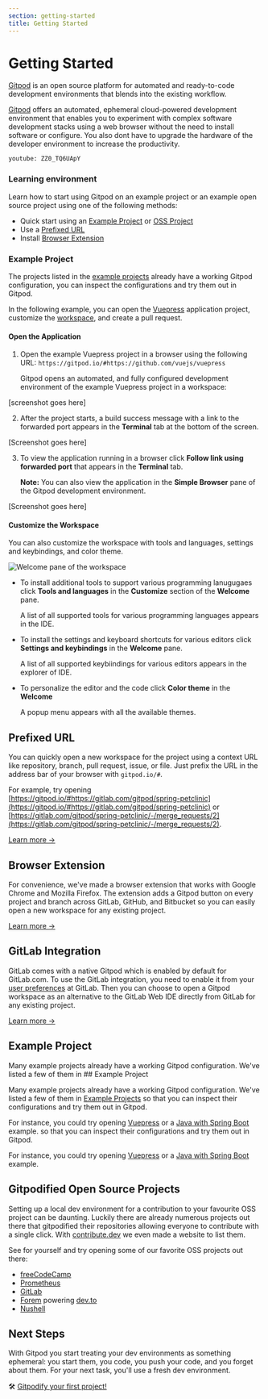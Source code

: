 ```yaml
---
section: getting-started
title: Getting Started
---
```


<script context="module">
  export const prerender = true;
</script>

# Getting Started

[Gitpod](https://www.gitpod.io) is an open source platform for automated and ready-to-code development environments that blends into the existing workflow.

[Gitpod](https://www.gitpod.io) offers an automated, ephemeral cloud-powered development environment that enables you to experiment with complex software development stacks using a web browser without the need to install software or configure. You also dont have to upgrade the hardware of the developer environment to increase the productivity.

`youtube: ZZ0_TQ6UApY`

### Learning environment

Learn how to start using Gitpod on an example project or an example open source project using one of the following methods:

- Quick start using an [Example Project](#example-project) or [OSS Project](#gitpodified-open-source-project)
- Use a [Prefixed URL](#prefixed-url)
- Install [Browser Extension](#browser-extension)

### Example Project

The projects listed in the [example projects](/docs/examples) already have a working Gitpod configuration, you can inspect the configurations and try them out in Gitpod.

In the following example, you can open the [Vuepress](https://gitpod.io/#https://github.com/vuejs/vuepress) application project, customize the [workspace](/docs/workspaces), and create a pull request.

#### Open the Application

1. Open the example Vuepress project in a browser using the following URL: `https://gitpod.io/#https://github.com/vuejs/vuepress`

   Gitpod opens an automated, and fully configured development environment of the example Vuepress project in a workspace:

[screenshot goes here]

2. After the project starts, a build success message with a link to the forwarded port appears in the **Terminal** tab at the bottom of the screen.

[Screenshot goes here]

3. To view the application running in a browser click **Follow link using forwarded port** that appears in the **Terminal** tab.

   **Note:** You can also view the application in the **Simple Browser** pane of the Gitpod development environment.

[Screenshot goes here]

#### Customize the Workspace

You can also customize the workspace with tools and languages, settings and keybindings, and color theme.

![Welcome pane of the workspace](../../../../static/images/docs/beta/getting-started/welcome.png)

- To install additional tools to support various programming lanugugaes click **Tools and languages** in the **Customize** section of the **Welcome** pane.

  A list of all supported tools for various programming languages appears in the IDE.

- To install the settings and keyboard shortcuts for various editors click **Settings and keybindings** in the **Welcome** pane.

  A list of all supported keybiindings for various editors appears in the explorer of IDE.

- To personalize the editor and the code click **Color theme** in the **Welcome**

  A popup menu appears with all the available themes.

## Prefixed URL

You can quickly open a new workspace for the project using a context URL like repository, branch, pull request, issue, or file. Just prefix the URL in the address bar of your browser with `gitpod.io/#`.

For example, try opening [https://gitpod.io/#https://gitlab.com/gitpod/spring-petclinic](https://gitpod.io/#https://gitlab.com/gitpod/spring-petclinic) or [https://gitlab.com/gitpod/spring-petclinic/-/merge_requests/2](https://gitlab.com/gitpod/spring-petclinic/-/merge_requests/2).

[Learn more &rarr;](/docs/context-urls)

## Browser Extension

For convenience, we've made a browser extension that works with Google Chrome and Mozilla Firefox. The extension adds a Gitpod button on every project and branch across GitLab, GitHub, and Bitbucket so you can easily open a new workspace for any existing project.

[Learn more &rarr;](/docs/browser-extension)

## GitLab Integration

GitLab comes with a native Gitpod which is enabled by default for GitLab.com. To use the GitLab integration, you need to enable it from your [user preferences](https://gitlab.com/-/profile/preferences) at GitLab. Then you can choose to open a Gitpod workspace as an alternative to the GitLab Web IDE directly from GitLab for any existing project.

[Learn more &rarr;](/docs/gitlab-integration)

## Example Project

Many example projects already have a working Gitpod configuration. We've listed a few of them in ## Example Project

Many example projects already have a working Gitpod configuration. We've listed a few of them in [Example Projects](/docs/examples) so that you can inspect their configurations and try them out in Gitpod.

For instance, you could try opening [Vuepress](https://gitpod.io/#https://github.com/vuejs/vuepress) or a [Java with Spring Boot](https://gitpod.io/#https://github.com/gitpod-io/spring-petclinic) example. so that you can inspect their configurations and try them out in Gitpod.

For instance, you could try opening [Vuepress](https://gitpod.io/#https://github.com/vuejs/vuepress) or a [Java with Spring Boot](https://gitpod.io/#https://github.com/gitpod-io/spring-petclinic) example.

## Gitpodified Open Source Projects

Setting up a local dev environment for a contribution to your favourite OSS project can be daunting. Luckily there are already numerous projects out there that gitpodified their repositories allowing everyone to contribute with a single click. With [contribute.dev](https://contribute.dev/) we even made a website to list them.

See for yourself and try opening some of our favorite OSS projects out there:

- [freeCodeCamp](https://gitpod.io/#https://github.com/freeCodeCamp/freeCodeCamp)
- [Prometheus](https://gitpod.io/#https://github.com/prometheus/prometheus)
- [GitLab](https://gitpod.io/#https://gitlab.com/gitlab-org/gitlab)
- [Forem](https://gitpod.io/#https://github.com/forem/forem) powering [dev.to](https://dev.to/)
- [Nushell](https://gitpod.io/#https://github.com/nushell/nushell)

## Next Steps

With Gitpod you start treating your dev environments as something ephemeral: you start them, you code, you push your code, and you forget about them. For your next task, you'll use a fresh dev environment.

🛠 [Gitpodify your first project!](https://www.gitpod.io/docs/configuration)
